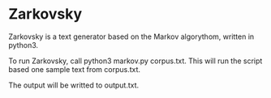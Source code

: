 # Zarkovsky
Zarkovsky is a text generator based on the Markov algorythom, written in python3.

To run Zarkovsky, call python3 markov.py corpus.txt.
This will run the script based one sample text from corpus.txt.

The output will be writted to output.txt.
